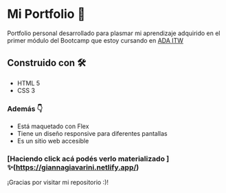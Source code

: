 # Mi Portfolio 🚀

Portfolio personal desarrollado para plasmar mi aprendizaje adquirido en el primer módulo del Bootcamp que estoy cursando en [ADA ITW](https://adaitw.org/)


## Construido con 🛠️
- HTML 5
- CSS 3

### Además  👇
- Está maquetado con Flex
- Tiene un diseño responsive para diferentes pantallas
- Es un sitio web accesible

### [Haciendo click acá podés verlo materializado ] ✨(https://giannagiavarini.netlify.app/)


¡Gracias por visitar mi repositorio :)!
